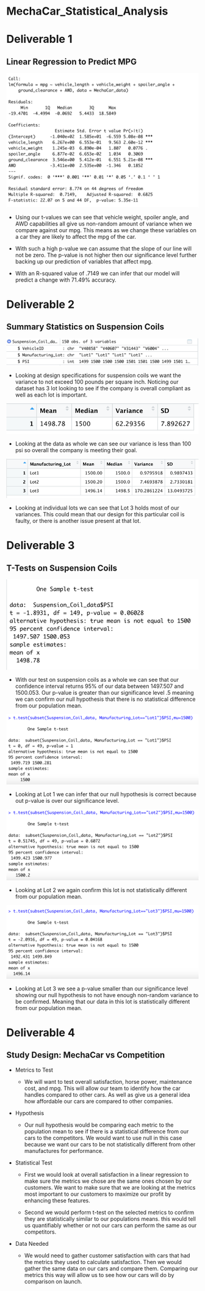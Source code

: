 # MechaCar_Statistical_Analysis

# Deliverable 1
## Linear Regression to Predict MPG

![Linear_Reg_Sum](https://github.com/Luis-Acevedo/MechaCar_Statistical_Analysis/blob/main/Challenge/Pictures/Linear_Reg_Sum.png)

- Using our t-values we can see that vehicle weight, spoiler angle, and AWD capabilities all give us non-random amount of variance when we compare against our mpg. This means as we change these variables on a car they are likely to affect the mpg of the car.

- With such a high p-value we can assume that the slope of our line will not be zero. The p-value is not higher then our significance level further backing up our prediction of variables that affect mpg.

- With an R-squared value of .7149 we can infer that our model will predict a change with 71.49% accuracy. 

# Deliverable 2
## Summary Statistics on Suspension Coils

![Coil_Table](https://github.com/Luis-Acevedo/MechaCar_Statistical_Analysis/blob/main/Challenge/Pictures/Coil_Table.png)

- Looking at design specifications for suspension coils we want the variance to not exceed 100 pounds per square inch. Noticing our dataset has 3 lot looking to see if the company is overall compliant as well as each lot is important.  

![Coil_Total_Sum](https://github.com/Luis-Acevedo/MechaCar_Statistical_Analysis/blob/main/Challenge/Pictures/Coil_Total_Sum.png)

- Looking at the data as whole we can see our variance is less than 100 psi so overall the company is meeting their goal.

![Coil_Lot_Sum](https://github.com/Luis-Acevedo/MechaCar_Statistical_Analysis/blob/main/Challenge/Pictures/Coil_Lot_Sum.png)

- Looking at individual lots we can see that Lot 3 holds most of our variances. This could mean that our design for this particular coil is faulty, or there is another issue present at that lot.

# Deliverable 3
## T-Tests on Suspension Coils

![Coil_Total_Test](https://github.com/Luis-Acevedo/MechaCar_Statistical_Analysis/blob/main/Challenge/Pictures/Coil_Total_Test.png)

- With our test on suspension coils as a whole we can see that our confidence interval returns 95% of our data between 1497.507 and 1500.053. Our p-value is greater than our significance level .5 meaning we can confirm our null hypothesis that there is no statistical difference from our population mean. 

![Coil_Lot1_Test](https://github.com/Luis-Acevedo/MechaCar_Statistical_Analysis/blob/main/Challenge/Pictures/Coil_Lot1_Test.png)

- Looking at Lot 1 we can infer that our null hypothesis is correct because out p-value is over our significance level. 

![Coil_Lot2_Test](https://github.com/Luis-Acevedo/MechaCar_Statistical_Analysis/blob/main/Challenge/Pictures/Coil_Lot2_Test.png)

- Looking at Lot 2 we again confirm this lot is not statistically different from our population mean. 

![Coil_Lot3_Test](https://github.com/Luis-Acevedo/MechaCar_Statistical_Analysis/blob/main/Challenge/Pictures/Coil_Lot3_Test.png)

- Looking at Lot 3 we see a p-value smaller than our significance level showing our null hypothesis to not have enough non-random variance to be confirmed. Meaning that our data in this lot is statistically different from our population mean.

# Deliverable 4
## Study Design: MechaCar vs Competition

- Metrics to Test
    * We will want to test overall satisfaction, horse power, maintenance cost, and mpg. This will allow our team to identify how the car handles compared to other cars. As well as give us a general idea how affordable our cars are compared to other companies.

- Hypothesis
    * Our null hypothesis would be comparing each metric to the population mean to see if there is a statistical difference from our cars to the competitors. We would want to use null in this case because we want our cars to be not statistically different from other manufactures for performance.

- Statistical Test
    * First we would look at overall satisfaction in a linear regression to make sure the metrics we chose are the same ones chosen by our customers. We want to make sure that we are looking at the metrics most important to our customers to maximize our profit by enhancing these features.

    * Second we would perform t-test on the selected metrics to confirm they are statistically similar to our populations means. this would tell us quantifiably whether or not our cars can perform the same as our competitors.

- Data Needed
    * We would need to gather customer satisfaction with cars that had the metrics they used to calculate satisfaction. Then we would gather the same data on our cars and compare them. Comparing our metrics this way will allow us to see how our cars will do by comparison on launch.